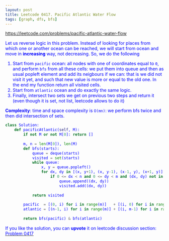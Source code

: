 ```yaml
---
layout: post
title: Leetcode 0417. Pacific Atlantic Water Flow
tags: [graph, dfs, bfs]
---
```


<a href="https://leetcode.com/problems/pacific-atlantic-water-flow"> <font color = blue>https://leetcode.com/problems/pacific-atlantic-water-flow

Let us reverse logic in this problem. Instead of looking for places from which one or another ocean can be reached, we will start from ocean and move in **increasing** way, not decreasing. So, we do the following
1. Start from `pacific` ocean: all nodes with one of coordinates equal to `0`, and perform `bfs` from all these cells: we put them into queue and then as usual popleft element and add its neigbours if we can: that is we did not visit it yet, and such that new value is more or equal to the old one. In the end my function return all visited cells.
2. Start from `atlantic` ocean and do exactly the same logic.
3. Finally, intersect two sets we get on previous two steps and return it (even though it is set, not list, leetcode allows to do it)

**Complexity**: time and space complexity is `O(mn)`: we perform bfs twice and then did intersection of sets.

```python
class Solution:
    def pacificAtlantic(self, M):
        if not M or not M[0]: return []
        
        m, n = len(M[0]), len(M)
        def bfs(starts):
            queue = deque(starts)
            visited = set(starts)
            while queue:
                x, y = queue.popleft()
                for dx, dy in [(x, y+1), (x, y-1), (x-1, y), (x+1, y)]:
                    if 0 <= dx < n and 0 <= dy < m and (dx, dy) not in visited and M[dx][dy] >= M[x][y]:
                        queue.append((dx, dy))
                        visited.add((dx, dy))
                        
            return visited
        
        pacific  = [(0, i) for i in range(m)]   + [(i, 0) for i in range(1,n)]
        atlantic = [(n-1, i) for i in range(m)] + [(i, m-1) for i in range(n-1)]
        
        return bfs(pacific) & bfs(atlantic)
```

If you like the solution, you can **upvote** it on leetcode discussion section:<a href="https://leetcode.com/problems/pacific-atlantic-water-flow/discuss/1126782/python-simple-bfs-explained"> <font color = blue>Problem 0417
